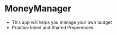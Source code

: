 # MoneyManager
* This app will helps you manage your own budget
* Practice Intent and Shared Preperences
